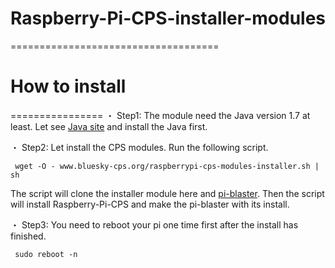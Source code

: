 # Raspberry-Pi-CPS-installer-modules
====================================



# How to install
================
・ Step1: The module need the Java version 1.7 at least. Let see [Java site](http://www.oracle.com/technetwork/java/embedded/embedded-se/overview/index.html) and install the Java first.

・ Step2: Let install the CPS modules. Run the following script.

```shell
 wget -O - www.bluesky-cps.org/raspberrypi-cps-modules-installer.sh | sh
```
The script will clone the installer module here and [pi-blaster](https://github.com/sarfata/pi-blaster). Then the script will install Raspberry-Pi-CPS and make the pi-blaster with its install.

・ Step3: You need to reboot your pi one time first after the install has finished.

```shell
 sudo reboot -n
```